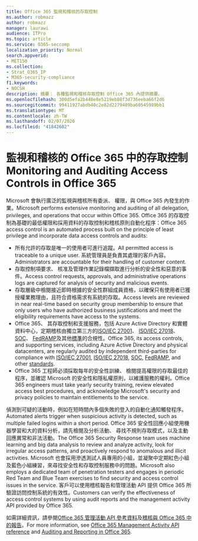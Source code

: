 ```yaml
---
title: Office 365 監視和稽核的存取控制
ms.author: robmazz
author: robmazz
manager: laurawi
audience: ITPro
ms.topic: article
ms.service: O365-seccomp
localization_priority: Normal
search.appverid:
- MET150
ms.collection:
- Strat_O365_IP
- M365-security-compliance
f1.keywords:
- NOCSH
description: 摘要： 各種監視和稽核存取控制 Office 365 內提供摘要。
ms.openlocfilehash: 300d5efa2b448e8e5219eb88f3d736eeba66f2d6
ms.sourcegitcommit: 99411927abdb40c2e82d2279489ba60545989bb1
ms.translationtype: MT
ms.contentlocale: zh-TW
ms.lasthandoff: 02/07/2020
ms.locfileid: "41842602"
---
```

# <a name="monitoring-and-auditing-access-controls-in-office-365"></a><span data-ttu-id="e49bc-103">監視和稽核的 Office 365 中的存取控制</span><span class="sxs-lookup"><span data-stu-id="e49bc-103">Monitoring and Auditing Access Controls in Office 365</span></span>

<span data-ttu-id="e49bc-104">Microsoft 會執行廣泛的監視與稽核所有委派、 權限，與 Office 365 內發生的作業。</span><span class="sxs-lookup"><span data-stu-id="e49bc-104">Microsoft performs extensive monitoring and auditing of all delegation, privileges, and operations that occur within Office 365.</span></span> <span data-ttu-id="e49bc-105">Office 365 的存取控制為基礎的最低權限和採用資料的存取控制和稽核原則自動化程序：</span><span class="sxs-lookup"><span data-stu-id="e49bc-105">Office 365 access control is an automated process built on the principle of least privilege and incorporate data access controls and audits:</span></span>

- <span data-ttu-id="e49bc-106">所有允許的存取是唯一的使用者可進行追蹤。</span><span class="sxs-lookup"><span data-stu-id="e49bc-106">All permitted access is traceable to a unique user.</span></span> <span data-ttu-id="e49bc-107">系統管理員是負責其處理的客戶內容。</span><span class="sxs-lookup"><span data-stu-id="e49bc-107">Administrators are accountable for their handling of customer content.</span></span>
- <span data-ttu-id="e49bc-108">存取控制項要求、 核准及管理作業記錄檔擷取進行分析的安全性和惡意的事件。</span><span class="sxs-lookup"><span data-stu-id="e49bc-108">Access control requests, approvals, and administrative operations logs are captured for analysis of security and malicious events.</span></span>
- <span data-ttu-id="e49bc-109">存取層級中檢閱接近即時根據的安全性群組成員資格，以確保只有使用者已獲授權業務理由，且符合資格需求有系統的存取。</span><span class="sxs-lookup"><span data-stu-id="e49bc-109">Access levels are reviewed in near real-time based on security group membership to ensure that only users who have authorized business justifications and meet the eligibility requirements have access to the systems.</span></span>
- <span data-ttu-id="e49bc-110">Office 365、 其存取控制和支援服務，包括 Azure Active Directory 和實體資料中心，定期稽核由獨立第三方的[ISO/IEC 27001](https://www.microsoft.com/TrustCenter/Compliance/iso-iec-27001)、 [ISO/IEC 27018](https://www.microsoft.com/TrustCenter/Compliance/iso-iec-27018)、 [SOC](https://www.microsoft.com/TrustCenter/Compliance/SOC)、 [FedRAMP](https://www.microsoft.com/TrustCenter/Compliance/FedRAMP)及其他[標準](https://www.microsoft.com/TrustCenter/Compliance?service=Office#Icons)的合規性。</span><span class="sxs-lookup"><span data-stu-id="e49bc-110">Office 365, its access controls, and supporting services, including Azure Active Directory and physical datacenters, are regularly audited by independent third-parties for compliance with [ISO/IEC 27001](https://www.microsoft.com/TrustCenter/Compliance/iso-iec-27001), [ISO/IEC 27018](https://www.microsoft.com/TrustCenter/Compliance/iso-iec-27018), [SOC](https://www.microsoft.com/TrustCenter/Compliance/SOC), [FedRAMP](https://www.microsoft.com/TrustCenter/Compliance/FedRAMP), and other [standards](https://www.microsoft.com/TrustCenter/Compliance?service=Office#Icons).</span></span>
- <span data-ttu-id="e49bc-111">Office 365 工程師必須採取每年的安全性訓練、 檢閱提高權限的存取最佳的程序，並確認 Microsoft 的安全性和隱私權原則，以維護服務的權利。</span><span class="sxs-lookup"><span data-stu-id="e49bc-111">Office 365 engineers must take yearly security training, review elevated access best procedures, and acknowledge Microsoft's security and privacy policies to maintain entitlements to the service.</span></span>

<span data-ttu-id="e49bc-112">偵測到可疑的活動時，例如在短時間內多個失敗的登入的自動化通知觸發程序。</span><span class="sxs-lookup"><span data-stu-id="e49bc-112">Automated alerts trigger when suspicious activity is detected, such as multiple failed logins within a short period.</span></span> <span data-ttu-id="e49bc-113">Office 365 安全性回應小組使用機器學習和大的資料分析，請先檢閱及分析活動、 尋找不規則存取模式，以及主動回應異常和非法活動。</span><span class="sxs-lookup"><span data-stu-id="e49bc-113">The Office 365 Security Response team uses machine learning and big data analysis to review and analyze activity, look for irregular access patterns, and proactively respond to anomalous and illicit activities.</span></span> <span data-ttu-id="e49bc-114">Microsoft 也會採用滲透測試人員專用的小組，並凝聚中定期紅色小組及藍色小組練習，來尋找安全性和存取控制服務中的問題。</span><span class="sxs-lookup"><span data-stu-id="e49bc-114">Microsoft also employs a dedicated team of penetration testers and engages in periodic Red Team and Blue Team exercises to find security and access control issues in the service.</span></span> <span data-ttu-id="e49bc-115">客戶可以使用稽核報告和管理活動 API 提供 Office 365 所驗證訪問控制系統的有效性。</span><span class="sxs-lookup"><span data-stu-id="e49bc-115">Customers can verify the effectiveness of access control systems by using audit reports and the management activity API provided by Office 365.</span></span>

<span data-ttu-id="e49bc-116">如需詳細資訊，請參閱[Office 365 管理活動 API 參考資料](https://msdn.microsoft.com/library/office/mt227394.aspx)及[稽核與 Office 365 中的報告](office-365-auditing-and-reporting-overview.md)。</span><span class="sxs-lookup"><span data-stu-id="e49bc-116">For more information, see [Office 365 Management Activity API reference](https://msdn.microsoft.com/library/office/mt227394.aspx) and [Auditing and Reporting in Office 365](office-365-auditing-and-reporting-overview.md).</span></span>
